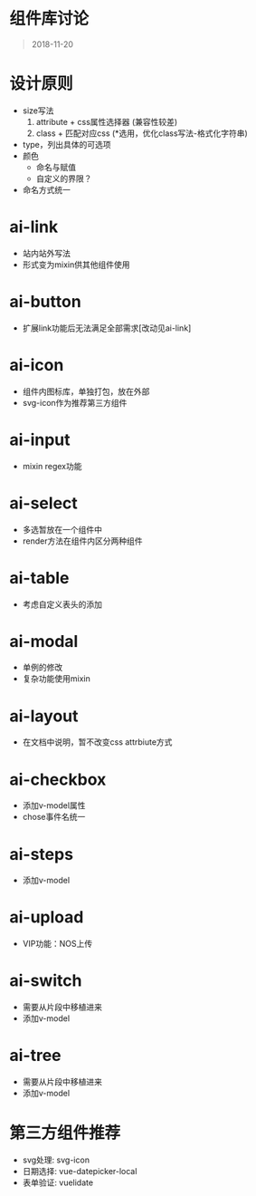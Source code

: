 # 组件库讨论
> 2018-11-20

# 设计原则
* size写法
  1. attribute + css属性选择器 (兼容性较差)
  2. class + 匹配对应css (*选用，优化class写法-格式化字符串)
* type，列出具体的可选项
* 颜色
  * 命名与赋值
  * 自定义的界限？
* 命名方式统一

# ai-link
* 站内站外写法
* 形式变为mixin供其他组件使用

# ai-button
* 扩展link功能后无法满足全部需求[改动见ai-link]

# ai-icon
* 组件内图标库，单独打包，放在外部
* svg-icon作为推荐第三方组件

# ai-input
* mixin regex功能

# ai-select
* 多选暂放在一个组件中
* render方法在组件内区分两种组件

# ai-table
* 考虑自定义表头的添加

# ai-modal
* 单例的修改
* 复杂功能使用mixin

# ai-layout
* 在文档中说明，暂不改变css attrbiute方式

# ai-checkbox
* 添加v-model属性
* chose事件名统一

# ai-steps
* 添加v-model

# ai-upload
* VIP功能：NOS上传

# ai-switch
* 需要从片段中移植进来
* 添加v-model

# ai-tree
* 需要从片段中移植进来
* 添加v-model

# 第三方组件推荐
* svg处理: svg-icon
* 日期选择: vue-datepicker-local
* 表单验证: vuelidate
